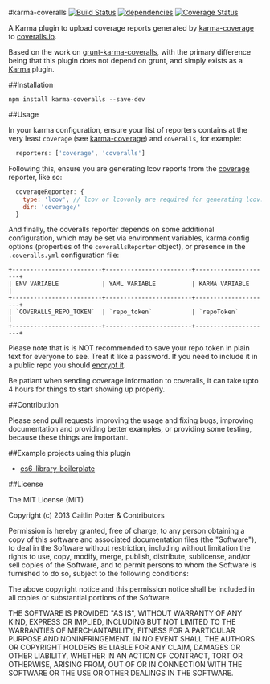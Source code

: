 #karma-coveralls [![Build Status](https://img.shields.io/travis/caitp/karma-coveralls/master.svg?style=flat)](https://travis-ci.org/caitp/karma-coveralls) [![dependencies](https://img.shields.io/david/caitp/karma-coveralls.svg?style=flat)](https://david-dm.org/caitp/karma-coveralls) [![Coverage Status](https://img.shields.io/coveralls/caitp/karma-coveralls/master.svg?style=flat)](https://coveralls.io/r/caitp/karma-coveralls?branch=master)

A Karma plugin to upload coverage reports generated by [karma-coverage][karma-coverage] to [coveralls.io](https://coveralls.io/).

Based on the work on [grunt-karma-coveralls](https://github.com/mattjmorrison/grunt-karma-coveralls),
with the primary difference being that this plugin does not depend on grunt, and simply exists as a
[Karma](http://karma-runner.github.io/) plugin.

##Installation

```shell
npm install karma-coveralls --save-dev
```

##Usage

In your karma configuration, ensure your list of reporters contains at the very least `coverage` (see [karma-coverage][karma-coverage]) and `coveralls`, for example:

```js
  reporters: ['coverage', 'coveralls']
```

Following this, ensure you are generating lcov reports from the [coverage][karma-coverage] reporter, like so:

```js
  coverageReporter: {
    type: 'lcov', // lcov or lcovonly are required for generating lcov.info files
    dir: 'coverage/'
  }
```

And finally, the coveralls reporter depends on some additional configuration, which may be set
via environment variables, karma config options (properties of the `coverallsReporter` object),
or presence in the `.coveralls.yml` configuration file:

```
+-------------------------+------------------------+---------------------+
| ENV VARIABLE            | YAML VARIABLE          | KARMA VARIABLE      |
+-------------------------+------------------------+---------------------+
| `COVERALLS_REPO_TOKEN`  | `repo_token`           | `repoToken`         |
+-------------------------+------------------------+---------------------+
```

Please note that is is NOT recommended to save your repo token in plain text for everyone to see.
Treat it like a password. If you need to include it in a public repo you should [encrypt it](http://docs.travis-ci.com/user/environment-variables/#Secure-Variables).

Be patiant when sending coverage information to coveralls, it can take upto 4 hours for things to
start showing up properly.

##Contribution

Please send pull requests improving the usage and fixing bugs, improving documentation and providing
better examples, or providing some testing, because these things are important.

##Example projects using this plugin
* [es6-library-boilerplate](https://github.com/CurtisHumphrey/es6-library-boilerplate)

##License

The MIT License (MIT)

Copyright (c) 2013 Caitlin Potter & Contributors

Permission is hereby granted, free of charge, to any person obtaining a copy of this software and associated documentation files (the "Software"), to deal in the Software without restriction, including without limitation the rights to use, copy, modify, merge, publish, distribute, sublicense, and/or sell copies of the Software, and to permit persons to whom the Software is furnished to do so, subject to the following conditions:

The above copyright notice and this permission notice shall be included in all copies or substantial portions of the Software.

THE SOFTWARE IS PROVIDED "AS IS", WITHOUT WARRANTY OF ANY KIND, EXPRESS OR IMPLIED, INCLUDING BUT NOT LIMITED TO THE WARRANTIES OF MERCHANTABILITY, FITNESS FOR A PARTICULAR PURPOSE AND NONINFRINGEMENT. IN NO EVENT SHALL THE AUTHORS OR COPYRIGHT HOLDERS BE LIABLE FOR ANY CLAIM, DAMAGES OR OTHER LIABILITY, WHETHER IN AN ACTION OF CONTRACT, TORT OR OTHERWISE, ARISING FROM, OUT OF OR IN CONNECTION WITH THE SOFTWARE OR THE USE OR OTHER DEALINGS IN THE SOFTWARE.

[karma-coverage]: https://github.com/karma-runner/karma-coverage
